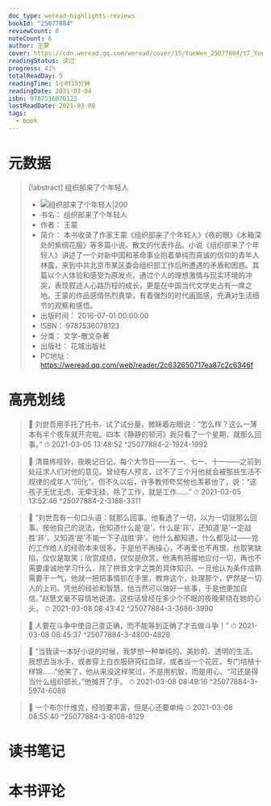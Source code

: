 ```yaml
---
doc_type: weread-highlights-reviews
bookId: "25077884"
reviewCount: 0
noteCount: 6
author: 王蒙
cover: https://cdn.weread.qq.com/weread/cover/15/YueWen_25077884/t7_YueWen_25077884.jpg
readingStatus: 读过
progress: 41%
totalReadDay: 5
readingTime: 1小时15分钟
readingDate: 2021-03-04
isbn: 9787536078123
lastReadDate: 2021-03-08
tags:
  - book
---
```

# 元数据
> [!abstract] 组织部来了个年轻人
> - ![ 组织部来了个年轻人|200](https://cdn.weread.qq.com/weread/cover/15/YueWen_25077884/t7_YueWen_25077884.jpg)
> - 书名： 组织部来了个年轻人
> - 作者： 王蒙
> - 简介： 本书收录了作家王蒙《组织部来了个年轻人》《夜的眼》《木箱深处的紫绸花服》等多篇小说、散文的代表作品。小说《组织部来了个年轻人》讲述了一个对新中国和革命事业抱着单纯而真诚的信仰的青年人林震，来到中共北京市某区委会组织部工作后所遭遇的矛盾和困惑。其篇以个人体验和感受为原发点，通过个人的理想激情与现实环境的冲突，表现叙述人心路历程的成长，更是在中国当代文学史占有一席之地。王蒙的作品感情热烈真挚，有着强烈的时代画面感，充满对生活细节的观察和感悟。
> - 出版时间： 2016-07-01 00:00:00
> - ISBN： 9787536078123
> - 分类： 文学-散文杂著
> - 出版社： 花城出版社
> - PC地址：https://weread.qq.com/web/reader/2c632650717ea87c2c6346f

# 高亮划线



> 📌 刘世吾用手托了托书，试了试分量，微眯着左眼说：“怎么样？这么一薄本有半个夜车就开完啦。四本《静静的顿河》我只看了一个星期，就那么回事。” 
> ⏱ 2021-03-05 13:48:52 ^25077884-2-1924-1992

> 📌 清晨练哑铃，夜晚记日记，每个大节日——五一、七一、十一——之前到处征求人们对他的意见。曾经有人预言，过不了三个月他就会被那些生活不规律的成年人“同化”。但不久以后，许多教师夸奖他也羡慕他了，说：“这孩子无忧无虑，无牵无挂，除了工作，就是工作……” 
> ⏱ 2021-03-05 13:52:46 ^25077884-2-3188-3311



> 📌 “刘世吾有一句口头语：就那么回事。他看透了一切，以为一切就那么回事。按他自己的说法，他知道什么是‘是’，什么是‘非’，还知道‘是’一定战胜‘非’，又知道‘是’不能一下子战胜‘非’。他什么都知道，什么都见过——党的工作给人的经验本来很多。于是他不再操心，不再爱也不再恨。他取笑缺陷，仅仅是取笑；欣赏成绩，仅仅是欣赏。他满有把握地应付一切，再也不需要虔诚地学习什么，除了拼音文字之类的具体知识。一旦他认为条件成熟需要干一气，他就一把把事情抓在手里，教育这个，处理那个，俨然是一切人的上司。凭他的经验和智慧，他当然可以做好一些事，于是他更加自信。”赵慧文毫不容情地说道。这些话曾经在多少个不眠的夜晚萦绕在她的心头。 
> ⏱ 2021-03-08 08:43:42 ^25077884-3-3686-3990

> 📌 人要在斗争中使自己变正确，而不能等到正确了才去做斗争！” 
> ⏱ 2021-03-08 08:45:37 ^25077884-3-4800-4828

> 📌 “当我读一本好小说的时候，我梦想一种单纯的、美妙的、透明的生活。我想去当水手，或者穿上白衣服研究红血球，或者当一个花匠，专门培植十样锦……”他笑了，他从来没这样笑过，不是用机智，而是用心。“可还是得当什么组织部长。”他摊开了手。 
> ⏱ 2021-03-08 08:49:16 ^25077884-3-5974-6088

> 📌 一个布尔什维克，经验要丰富，但是心还要单纯 
> ⏱ 2021-03-08 08:55:40 ^25077884-3-8108-8129

# 读书笔记

# 本书评论

